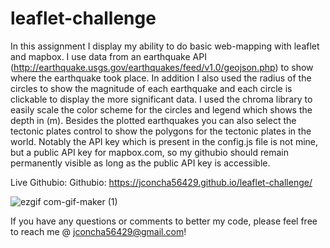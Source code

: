 # leaflet-challenge

In this assignment I display my ability to do basic web-mapping with leaflet and mapbox. I use data from an earthquake API (http://earthquake.usgs.gov/earthquakes/feed/v1.0/geojson.php) to show where the earthquake took place. In addition I also used the radius of the circles to show  the magnitude of each earthquake and each circle is clickable to display the more significant data. I used the chroma library to easily scale the color scheme for the circles and legend which shows the depth in (m). Besides the plotted earthquakes you can also select the tectonic plates control to show the polygons for the tectonic plates in the world. Notably the API key which is present in the config.js file is not mine, but a public API key for mapbox.com, so my githubio should remain permanently visible as long as the public API key is accessible. 

Live Githubio: Githubio: https://jconcha56429.github.io/leaflet-challenge/

![ezgif com-gif-maker (1)](https://user-images.githubusercontent.com/78937358/127752960-8f352b01-86fb-4c27-8cac-5cb449de31c6.gif)


If you have any questions or comments to better my code, please feel free to reach me @ jconcha56429@gmail.com! 
